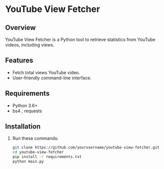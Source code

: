 # YouTube View Fetcher

## Overview

YouTube View Fetcher is a Python tool to retrieve statistics from YouTube videos, including views.

## Features

- Fetch total views YouTube video.
- User-friendly command-line interface.

## Requirements

- Python 3.6+
- bs4 , requests
## Installation

1. Run these commands:
   ```bash
   git clone https://github.com/yourusername/youtube-view-fetcher.git
   cd youtube-view-fetcher
   pip install -r requirements.txt
   python main.py
   ```
